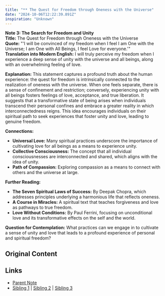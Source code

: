 ```yaml
---
title: "** The Quest for Freedom through Oneness with the Universe"
date: "2024-10-06T12:22:39.891Z"
inspiration: "Unknown"
---
```


  
**Note 3: The Search for Freedom and Unity**  
**Title:** The Quest for Freedom through Oneness with the Universe  
**Quote:** "'I will be convinced of my freedom when I feel I am One with the Universe; I am One with All Beings, I feel Love for everyone.'"  
**Translation into Modern English:** I will truly perceive my freedom when I experience a deep sense of unity with the universe and all beings, along with an overwhelming feeling of love.  

**Explanation:** This statement captures a profound truth about the human experience: the quest for freedom is intrinsically connected to the realization of oneness with the universe. When one feels separate, there is a sense of confinement and restriction; conversely, experiencing unity with all beings fosters feelings of love, acceptance, and true liberation. It suggests that a transformative state of being arises when individuals transcend their personal confines and embrace a greater reality in which interconnectedness reigns. This idea encourages individuals on their spiritual path to seek experiences that foster unity and love, leading to genuine freedom.  

**Connections:**  
- **Universal Love:** Many spiritual practices underscore the importance of cultivating love for all beings as a means to experience unity.  
- **Collective Consciousness:** The concept that all individual consciousnesses are interconnected and shared, which aligns with the idea of unity.  
- **Path of Compassion:** Exploring compassion as a means to connect with others and the universe at large.  

**Further Reading:**  
- **The Seven Spiritual Laws of Success:** By Deepak Chopra, which addresses principles underlying a harmonious life that reflects oneness.  
- **A Course in Miracles:** A spiritual text that teaches forgiveness and love as pathways to true freedom.  
- **Love Without Conditions:** By Paul Ferrini, focusing on unconditional love and its transformative effects on the self and the world.  

**Question for Contemplation:** What practices can we engage in to cultivate a sense of unity and love that leads to a profound experience of personal and spiritual freedom?  


## Original Content



## Links

- [Parent Note](/parent-note.md)
- [Sibling 1](/zettel1.md) | [Sibling 2](/zettel2.md) | [Sibling 3](/zettel3.md)
